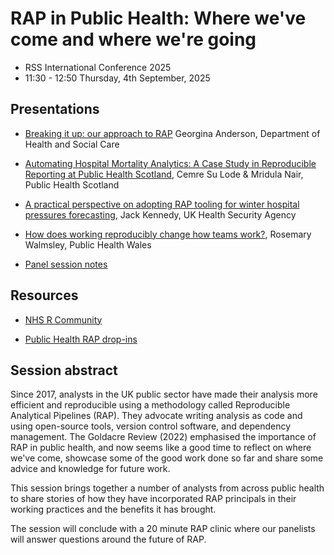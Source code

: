 
# RAP in Public Health: Where we've come and where we're going

- RSS International Conference 2025
- 11:30 - 12:50 Thursday, 4th September, 2025

## Presentations

- [Breaking it up: our approach to RAP](https://statsrhian.github.io/RSS-rap-in-public-health/Thursday-AM-Georgina-Anderson.pdf) Georgina Anderson, Department of Health and Social Care

- [Automating Hospital Mortality Analytics: A Case Study in Reproducible Reporting at Public Health Scotland](https://statsrhian.github.io/RSS-rap-in-public-health/HSMR.pdf), Cemre Su Lode & Mridula Nair, Public Health Scotland

- [A practical perspective on adopting RAP tooling for winter hospital pressures forecasting](https://statsrhian.github.io/RSS-rap-in-public-health/rap-in-pancasts.pdf), Jack Kennedy, UK Health Security Agency

- [How does working reproducibly change how teams work?](https://statsrhian.github.io/RSS-rap-in-public-health/20250904_slides_reproducibility_teams_walmsley.pdf), Rosemary Walmsley, Public Health Wales

- [Panel session notes](https://github.com/statsrhian/RSS-rap-in-public-health/blob/main/panel-session.md)

## Resources

- [NHS R Community](https://nhsrcommunity.com/)

- [Public Health RAP drop-ins](https://github.com/The-Strategy-Unit/RAP_Drop_In)

## Session abstract

Since 2017, analysts in the UK public sector have made their analysis more efficient and reproducible using a methodology called Reproducible Analytical Pipelines (RAP). They advocate writing analysis as code and using open-source tools, version control software, and dependency management. The Goldacre Review (2022) emphasised the importance of RAP in public health, and now seems like a good time to reflect on where we've come, showcase some of the good work done so far and share some advice and knowledge for future work. 

This session brings together a number of analysts from across public health to share stories of how they have incorporated RAP principals in their working practices and the benefits it has brought. 

The session will conclude with a 20 minute RAP clinic where our panelists will answer questions around the future of RAP. 